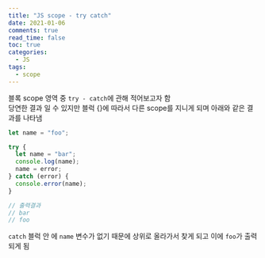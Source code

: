 ```yaml
---
title: "JS scope - try catch"
date: 2021-01-06
comments: true
read_time: false
toc: true
categories:
  - JS
tags:
  - scope
---
```


블록 scope 영역 중 `try - catch`에 관해 적어보고자 함  
당연한 결과 일 수 있지만 블럭 {}에 따라서 다른 scope를 지니게 되며
아래와 같은 결과를 나타냄

```js
let name = "foo";

try {
  let name = "bar";
  console.log(name);
  name = error;
} catch (error) {
  console.error(name);
}

// 출력결과
// bar
// foo
```

`catch` 블럭 안 에 `name` 변수가 없기 때문에 상위로 올라가서 찾게 되고
이에 `foo`가 출력되게 됨
